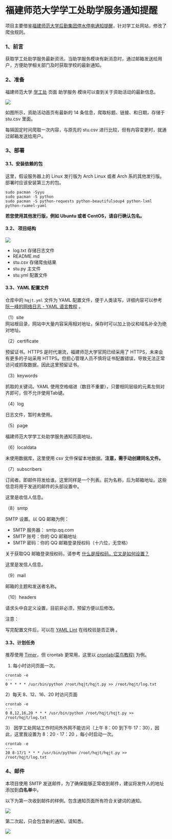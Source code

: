 # 福建师范大学学工处助学服务通知提醒

项目主要借鉴[福建师范大学后勤集团停水停电通知提醒](https://github.com/fjnuer/fjnu-hqjt-notification)，针对学工处网站，修改了爬虫规则。

### 1、前言

获取学工处助学服务最新资讯，当助学服务模块有新消息时，通过邮箱发送给用户，方便助学相关部门及时获取学校的最新通知。

### 2、准备

福建师范大学 [学工处](http://stu.fjnu.edu.cn/5732/list.htm) 页面 助学服务 模块可以查到关于资助活动的最新信息。

![](https://ws1.sinaimg.cn/large/006dRdovgy1fq6rm1c869j314y0pkjyt.jpg)

如图所示，资助活动首页有最新的 14 条信息，爬取标题、链接、和日期，存储于 stu.csv 里面。

每隔固定时间爬取一次内容，与原先的 stu.csv 进行比较，但有内容变更时，就通过邮箱发送给用户。

### 3、部署

#### 3.1、安装依赖的包  

这里，假设服务器上的 Linux 发行版为 Arch Linux 或者 Arch 系的其他发行版。部署时应该安装第三方的包。  

```  
sudo pacman -Syyu
sudo pacman -S python
sudo pacman -S python-requests python-beautifulsoup4 python-lxml python-ruamel-yaml
```

**若您使用其他发行版，例如 Ubuntu 或者 CentOS，请自行确认包名。**  

#### 3.2、 项目结构
![](https://ws1.sinaimg.cn/large/006dRdovgy1fq6rtiu1b2j307q034dfm.jpg)

- log.txt 存储日志文件
- README.md
- stu.csv 存储爬虫结果
- stu.py 主文件
- stu.yml 配置文件


#### 3.3、YAML 配置文件

仓库中的 `hqjt.yml` 文件为 YAML 配置文件，便于人类读写，详细内容可以参考 [阮一峰的网络日志 - YAML 语言教程](http://www.ruanyifeng.com/blog/2016/07/yaml.html) 。  

（1）site  
网站根目录，网站中大量内容采用相对地址，保存时可以加上协议和域名补全为绝对地址。  

（2）certificate  

预留证书。HTTPS 是时代潮流，福建师范大学官网已经采用了 HTTPS，未来会有更多的子站采用 HTTPS。但担心管理人员不慎将证书配置错误，导致无法正常访问或抓取数据，因此这里预留证书。  

（3）keywords  

抓取的关键词。YAML 使用空格缩进（数目不重要），只要相同层级的元素左侧对齐即可，但不允许使用Tab键。  

（4）log  

日志文件，暂时未使用。  

（5）page  

福建师范大学学工处助学服务通知页面地址。  

（6）localdata  

未使用数据库，这里使用 csv 文件保留本地数据。**注意，需手动创建同名文件。**  

（7）subscribers  

订阅者。即邮件将发给谁。这里同样是一个列表。前为名称，后为邮箱地址。这些信息将用于发送的邮件的头部设置中。  

这里是收信人信息。

（8）smtp  

SMTP 设置。以 QQ 邮箱为例：  

 - SMTP 服务器： smtp.qq.com  
 - SMTP 账号：你的 QQ 邮箱地址  
 - SMTP 密码：你的 QQ 邮箱登录授权码（十六位，无空格）  

关于获取QQ 邮箱登录授权码，请参考 [什么是授权码，它又是如何设置？](http://service.mail.qq.com/cgi-bin/help?subtype=1&&id=28&&no=1001256)  

这里是发信人信息。

（9）mail  

邮箱的主题和发送者名称。  

（10）headers  

请求头中自定义设置，目前非必须，预留方便以后修改。  

注意：  

写完配置文件后，可以在 [YAML Lint](http://www.yamllint.com/) 在线校验是否正确 。 

#### 3.3、计划任务  

推荐使用 [Timer](https://wiki.archlinux.org/index.php/Systemd/Timers)，但 crontab 更常用，这里以 [crontab(菜鸟教程)](http://www.runoob.com/w3cnote/linux-crontab-tasks.html) 为例。  

1) 每小时访问页面一次。  
```
crontab -e
---
0 * * * * /usr/bin/python /root/hqjt/hqjt.py >> /root/hqjt/log.txt
```

2）每天 8、12、16、20 时访问页面
```
crontab -e
---
0 8,12,16,20 * * * /usr/bin/python /root/hqjt/hqjt.py >> /root/hqjt/log.txt
```

3） 因学工处网站工作时间外外网不能访问（上午 8：00 到下午 17：30），因此，这里我设置为 8：20 - 17：20 ，每小时启动一次。

```
crontab -e
---
20 8-17/1 * * * /usr/bin/python /root/hqjt/hqjt.py >> /root/hqjt/log.txt
```

### 4、邮件

本项目使用 SMTP 发送邮件，为了确保能够正常收到邮件，建议将发件人的地址添加到**白名单**中。

以下为第一次收到邮件的样例，包含通知页面所有符合关键词的通知。

![](https://ws1.sinaimg.cn/large/006dRdovgy1fq6s9nh57sj30wa0g90ud.jpg)

第二次起，只会包含新的通知，请知悉。

![](https://ws1.sinaimg.cn/large/006dRdovgy1fqd84wc6uxj30o906r74g.jpg)